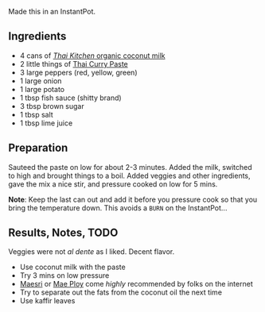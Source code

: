 Made this in an InstantPot.

## Ingredients

* 4 cans of [_Thai Kitchen_ organic coconut milk](https://www.amazon.com/Thai-Kitchen-Red-Curry-Paste/dp/B007QR5EPQ)
* 2 little things of [Thai Curry Paste](https://www.amazon.com/Thai-Kitchen-Red-Curry-Paste/dp/B007QR5EPQ)
* 3 large peppers (red, yellow, green)
* 1 large onion
* 1 large potato
* 1 tbsp fish sauce (shitty brand)
* 3 tbsp brown sugar
* 1 tbsp salt
* 1 tbsp lime juice

## Preparation

Sauteed the paste on low for about 2-3 minutes. Added the milk, switched to high and brought things to a boil. Added veggies and other ingredients, gave the mix a nice stir, and pressure cooked on low for 5 mins.

**Note**: Keep the last can out and add it before you pressure cook so that you bring the temperature down. This avoids a `BURN` on the InstantPot...

## Results, Notes, TODO

Veggies were not _al dente_ as I liked. Decent flavor.

* Use coconut milk with the paste
* Try 3 mins on low pressure
* [Maesri](https://www.amazon.com/Maesri-Thai-Red-Curry-Paste/dp/B005MH0P5Q) or [Mae Ploy](https://www.amazon.com/Mae-Ploy-Curry-Paste-Large/dp/B0044PYPVC) come _highly_ recommended by folks on the internet
* Try to separate out the fats from the coconut oil the next time
* Use kaffir leaves
